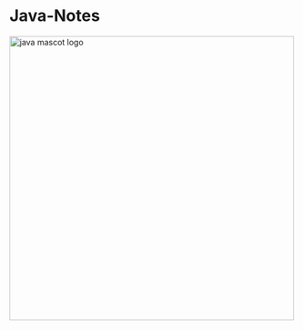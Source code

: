 # Java-Notes
<img src="http://sahet.net/src/software/Java-duke.jpg" alt="java mascot logo " height="500px" width="500px" style="align:center"/>
